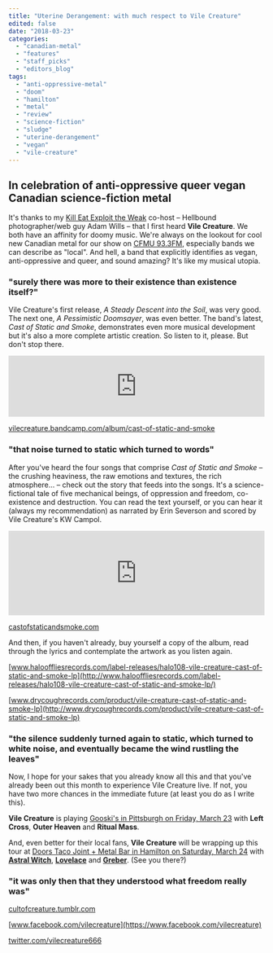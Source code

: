 ```yaml
---
title: "Uterine Derangement: with much respect to Vile Creature"
edited: false
date: "2018-03-23"
categories:
  - "canadian-metal"
  - "features"
  - "staff_picks"
  - "editors_blog"
tags:
  - "anti-oppressive-metal"
  - "doom"
  - "hamilton"
  - "metal"
  - "review"
  - "science-fiction"
  - "sludge"
  - "uterine-derangement"
  - "vegan"
  - "vile-creature"
---
```


## In celebration of anti-oppressive queer vegan Canadian science-fiction metal

It's thanks to my [Kill Eat Exploit the Weak](http://cfmu.ca/shows/65-kill-eat-exploit-the-weak) co-host – Hellbound photographer/web guy Adam Wills – that I first heard **Vile Creature**. We both have an affinity for doomy music. We're always on the lookout for cool new Canadian metal for our show on [CFMU 93.3FM](http://cfmu.ca/), especially bands we can describe as "local". And hell, a band that explicitly identifies as vegan, anti-oppressive and queer, and sound amazing? It's like my musical utopia.

### "surely there was more to their existence than existence itself?"

Vile Creature's first release, _A Steady Descent into the Soil_, was very good. The next one, _A Pessimistic Doomsayer_, was even better. The band's latest, _Cast of Static and Smoke_, demonstrates even more musical development but it's also a more complete artistic creation. So listen to it, please. But don't stop there.

<iframe style="border: 0; width: 100%; height: 120px;" src="https://bandcamp.com/EmbeddedPlayer/album=1734525490/size=large/bgcol=ffffff/linkcol=0687f5/tracklist=false/artwork=small/transparent=true/" width="300" height="150" seamless=""><a href="http://vilecreature.bandcamp.com/album/cast-of-static-and-smoke">Cast of Static and Smoke by Vile Creature</a></iframe>

[vilecreature.bandcamp.com/album/cast-of-static-and-smoke](https://vilecreature.bandcamp.com/album/cast-of-static-and-smoke)

### "that noise turned to static which turned to words"

After you've heard the four songs that comprise _Cast of Static and Smoke_ – the crushing heaviness, the raw emotions and textures, the rich atmosphere... – check out the story that feeds into the songs. It's a science-fictional tale of five mechanical beings, of oppression and freedom, co-existence and destruction. You can read the text yourself, or you can hear it (always my recommendation) as narrated by Erin Severson and scored by Vile Creature's KW Campol.

<iframe src="https://w.soundcloud.com/player/?url=https%3A//api.soundcloud.com/tracks/391187193&amp;color=%23ff5500&amp;auto_play=false&amp;hide_related=false&amp;show_comments=true&amp;show_user=true&amp;show_reposts=false&amp;show_teaser=true" width="100%" height="166" frameborder="no" scrolling="no"></iframe>

[castofstaticandsmoke.com](http://castofstaticandsmoke.com/)

And then, if you haven't already, buy yourself a copy of the album, read through the lyrics and contemplate the artwork as you listen again.

[www.halooffliesrecords.com/label-releases/halo108-vile-creature-cast-of-static-and-smoke-lp](http://www.halooffliesrecords.com/label-releases/halo108-vile-creature-cast-of-static-and-smoke-lp/)

[www.drycoughrecords.com/product/vile-creature-cast-of-static-and-smoke-lp](http://www.drycoughrecords.com/product/vile-creature-cast-of-static-and-smoke-lp)

### "the silence suddenly turned again to static, which turned to white noise, and eventually became the wind rustling the leaves"

Now, I hope for your sakes that you already know all this and that you've already been out this month to experience Vile Creature live. If not, you have two more chances in the immediate future (at least you do as I write this).

**Vile Creature** is playing [Gooski's in Pittsburgh on Friday, March 23](https://www.facebook.com/events/144127282964916/) with **Left Cross**, **Outer Heaven** and **Ritual Mass**.

And, even better for their local fans, **Vile Creature** will be wrapping up this tour at [Doors Taco Joint + Metal Bar in Hamilton on Saturday, March 24](https://www.facebook.com/events/145167719455148/) with [**Astral Witch**](https://astralwitch.bandcamp.com/), [**Lovelace**](https://lovelaceloud.bandcamp.com/) and [**Greber**](https://greber.bandcamp.com/). (See you there?)

### "it was only then that they understood what freedom really was"

[cultofcreature.tumblr.com](http://cultofcreature.tumblr.com/)

[www.facebook.com/vilecreature](https://www.facebook.com/vilecreature)

[twitter.com/vilecreature666](https://twitter.com/vilecreature666)
